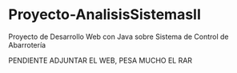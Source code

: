 # Proyecto-AnalisisSistemasII
Proyecto de Desarrollo Web con Java sobre Sistema de Control de Abarrotería

PENDIENTE ADJUNTAR EL WEB, PESA MUCHO EL RAR
